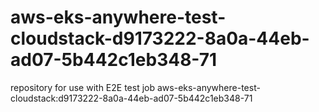 # aws-eks-anywhere-test-cloudstack-d9173222-8a0a-44eb-ad07-5b442c1eb348-71
repository for use with E2E test job aws-eks-anywhere-test-cloudstack:d9173222-8a0a-44eb-ad07-5b442c1eb348-71
